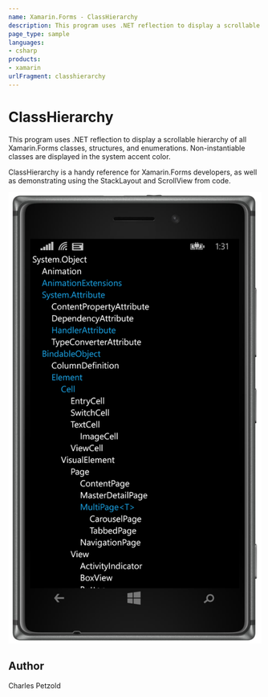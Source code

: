 ```yaml
---
name: Xamarin.Forms - ClassHierarchy
description: This program uses .NET reflection to display a scrollable hierarchy of all Xamarin.Forms classes, structures, and enumerations. Non-instantiable...
page_type: sample
languages:
- csharp
products:
- xamarin
urlFragment: classhierarchy
---
```

# ClassHierarchy

This program uses .NET reflection to display a scrollable hierarchy of all Xamarin.Forms classes, structures, and enumerations.
Non-instantiable classes are displayed in the system accent color.

ClassHierarchy is a handy reference for Xamarin.Forms developers, as well as demonstrating using  the StackLayout and ScrollView from code.

![ClassHierarchy application screenshot](Screenshots/01.png "ClassHierarchy application screenshot")

## Author

Charles Petzold
